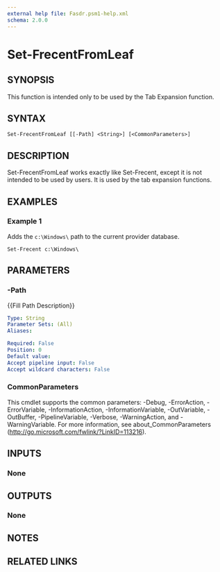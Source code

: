 ```yaml
---
external help file: Fasdr.psm1-help.xml
schema: 2.0.0
---
```


# Set-FrecentFromLeaf
## SYNOPSIS
This function is intended only to be used by the Tab Expansion function.
## SYNTAX

```
Set-FrecentFromLeaf [[-Path] <String>] [<CommonParameters>]
```

## DESCRIPTION
Set-FrecentFromLeaf works exactly like Set-Frecent, except it is not intended to be used by users.  It is used by the tab expansion functions.
## EXAMPLES

### Example 1
Adds the `c:\Windows\` path to the current provider database.


```
Set-Frecent c:\Windows\
```

## PARAMETERS

### -Path
{{Fill Path Description}}

```yaml
Type: String
Parameter Sets: (All)
Aliases: 

Required: False
Position: 0
Default value: 
Accept pipeline input: False
Accept wildcard characters: False
```

### CommonParameters
This cmdlet supports the common parameters: -Debug, -ErrorAction, -ErrorVariable, -InformationAction, -InformationVariable, -OutVariable, -OutBuffer, -PipelineVariable, -Verbose, -WarningAction, and -WarningVariable. For more information, see about_CommonParameters (http://go.microsoft.com/fwlink/?LinkID=113216).
## INPUTS

### None

## OUTPUTS

### None

## NOTES

## RELATED LINKS

